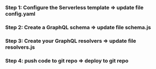 ### Step 1: Configure the Serverless template => update file config.yaml
### Step 2: Create a GraphQL schema => update file schema.js
### Step 3: Create your GraphQL resolvers => update file resolvers.js
### Step 4: push code to git repo => deploy to git repo
